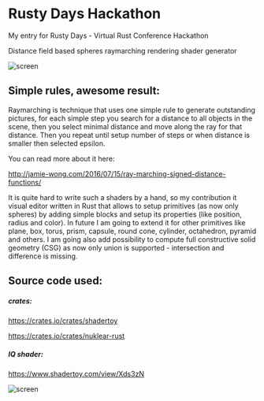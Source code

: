# Rusty Days Hackathon
My entry for Rusty Days - Virtual Rust Conference Hackathon

Distance field based spheres raymarching rendering shader generator

![screen](https://github.com/zsacul/RustyDaysHackathon/blob/master/distance_field_editor/images/preview.png)

## Simple rules, awesome result:

Raymarching is technique that uses one simple rule to generate outstanding pictures,
for each simple step you search for a distance to all objects in the scene, then you select minimal distance and move along the ray for that distance. Then you repeat until setup number of steps or when distance is smaller then selected epsilon.

You can read more about it here:

http://jamie-wong.com/2016/07/15/ray-marching-signed-distance-functions/

It is quite hard to write such a shaders by a hand, so my contribution it visual editor written in Rust that allows to setup primitives (as now only spheres) by adding simple blocks and setup its properties (like position, radius and color).
In future I am going to extend it for other primitives like plane, box, torus, prism, capsule, round cone, cylinder, octahedron, pyramid and others. I am going also add possibility to compute full constructive solid geometry (CSG) as now only union is supported - intersection and difference is missing.

## Source code used:

##### crates:

https://crates.io/crates/shadertoy

https://crates.io/crates/nuklear-rust

##### IQ shader:

https://www.shadertoy.com/view/Xds3zN


![screen](https://github.com/zsacul/RustyDaysHackathon/blob/master/distance_field_editor/images/shader.png)